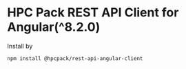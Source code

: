 # HPC Pack REST API Client for Angular(^8.2.0)

Install by

```
npm install @hpcpack/rest-api-angular-client
```

